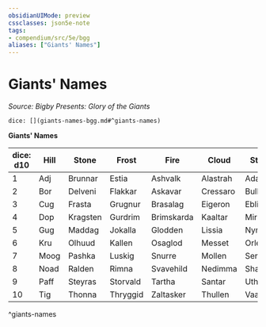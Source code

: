 ```yaml
---
obsidianUIMode: preview
cssclasses: json5e-note
tags:
- compendium/src/5e/bgg
aliases: ["Giants' Names"]
---
```

# Giants' Names
*Source: Bigby Presents: Glory of the Giants* 

`dice: [](giants-names-bgg.md#^giants-names)`

**Giants' Names**

| dice: d10 | Hill | Stone | Frost | Fire | Cloud | Storm |
|-----------|------|-------|-------|------|-------|-------|
| 1 | Adj | Brunnar | Estia | Ashvalk | Alastrah | Adana |
| 2 | Bor | Delveni | Flakkar | Askavar | Cressaro | Bullrak |
| 3 | Cug | Frasta | Grugnur | Brasalag | Eigeron | Eblixten |
| 4 | Dop | Kragsten | Gurdrim | Brimskarda | Kaaltar | Mirran |
| 5 | Gug | Maddag | Jokalla | Glodden | Lissia | Nym |
| 6 | Kru | Olhuud | Kallen | Osaglod | Messet | Orlekto |
| 7 | Moog | Pashka | Luskig | Snurre | Mollen | Serissa |
| 8 | Noad | Ralden | Rimna | Svavehild | Nedimma | Shaldoor |
| 9 | Paff | Steyras | Storvald | Tartha | Santar | Uthor |
| 10 | Tig | Thonna | Thryggid | Zaltasker | Thullen | Vaasha |
^giants-names